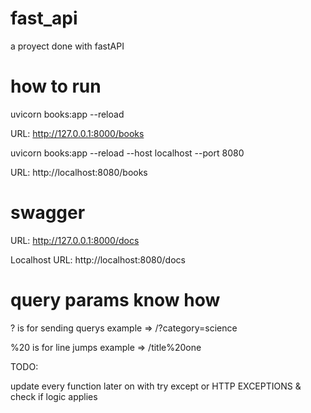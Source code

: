 # fast_api
a proyect done with fastAPI

# how to run
uvicorn books:app --reload

URL: http://127.0.0.1:8000/books

uvicorn books:app --reload --host localhost --port 8080

URL: http://localhost:8080/books

# swagger

URL: http://127.0.0.1:8000/docs

Localhost
URL: http://localhost:8080/docs


# query params know how

? is for sending querys
example => /?category=science

%20 is for line jumps
example => /title%20one



TODO:

update every function later on with try except or HTTP EXCEPTIONS &
check if logic applies